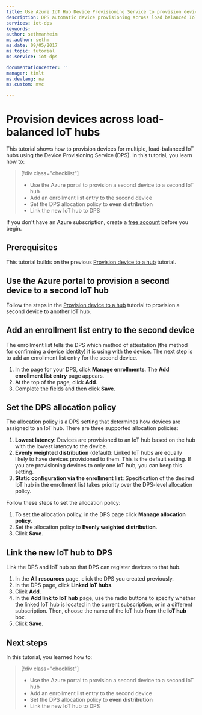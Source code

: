 ```yaml
---
title: Use Azure IoT Hub Device Provisioning Service to provision devices across load balanced IoT hubs | Microsoft Docs
description: DPS automatic device provisioning across load balanced IoT hubs in Azure Portal
services: iot-dps
keywords: 
author: sethmanheim
ms.author: sethm
ms.date: 09/05/2017
ms.topic: tutorial
ms.service: iot-dps

documentationcenter: ''
manager: timlt
ms.devlang: na
ms.custom: mvc

---
```



# Provision devices across load-balanced IoT hubs

This tutorial shows how to provision devices for multiple, load-balanced IoT hubs using the Device Provisioning Service (DPS). In this tutorial, you learn how to:

> [!div class="checklist"]
> * Use the Azure portal to provision a second device to a second IoT hub 
> * Add an enrollment list entry to the second device
> * Set the DPS allocation policy to **even distribution**
> * Link the new IoT hub to DPS

If you don't have an Azure subscription, create a [free account](https://azure.microsoft.com/free/) before you begin.

## Prerequisites

This tutorial builds on the previous [Provision device to a hub](tutorial-provision-device-to-hub.md) tutorial.

## Use the Azure portal to provision a second device to a second IoT hub

Follow the steps in the [Provision device to a hub](tutorial-provision-device-to-hub.md) tutorial to provision a second device to another IoT hub.

## Add an enrollment list entry to the second device

The enrollment list tells the DPS which method of attestation (the method for confirming a device identity) it is using with the device. The next step is to add an enrollment list entry for the second device. 

1. In the page for your DPS, click **Manage enrollments**. The **Add enrollment list entry** page appears. 
2. At the top of the page, click **Add**.
2. Complete the fields and then click **Save**.

## Set the DPS allocation policy

The allocation policy is a DPS setting that determines how devices are assigned to an IoT hub. There are three supported allocation policies: 

1. **Lowest latency**: Devices are provisioned to an IoT hub based on the hub with the lowest latency to the device.
2. **Evenly weighted distribution** (default): Linked IoT hubs are equally likely to have devices provisioned to them. This is the default setting. If you are provisioning devices to only one IoT hub, you can keep this setting. 
3. **Static configuration via the enrollment list**: Specification of the desired IoT hub in the enrollment list takes priority over the DPS-level allocation policy.

Follow these steps to set the allocation policy:

1. To set the allocation policy, in the DPS page click **Manage allocation policy**.
2. Set the allocation policy to **Evenly weighted distribution**.
3. Click **Save**.

## Link the new IoT hub to DPS

Link the DPS and IoT hub so that DPS can register devices to that hub.

1. In the **All resources** page, click the DPS you created previously.
2. In the DPS page, click **Linked IoT hubs**.
3. Click **Add**.
4. In the **Add link to IoT hub** page, use the radio buttons to specify whether the linked IoT hub is located in the current subscription, or in a different subscription. Then, choose the name of the IoT hub from the **IoT hub** box.
5. Click **Save**.

## Next steps

In this tutorial, you learned how to:

> [!div class="checklist"]
> * Use the Azure portal to provision a second device to a second IoT hub 
> * Add an enrollment list entry to the second device
> * Set the DPS allocation policy to **even distribution**
> * Link the new IoT hub to DPS

<!-- Advance to the next tutorial to learn how to 
 Replace this .md
> [!div class="nextstepaction"]
> [Bind an existing custom SSL certificate to Azure Web Apps](app-service-web-tutorial-custom-ssl.md)
-->
